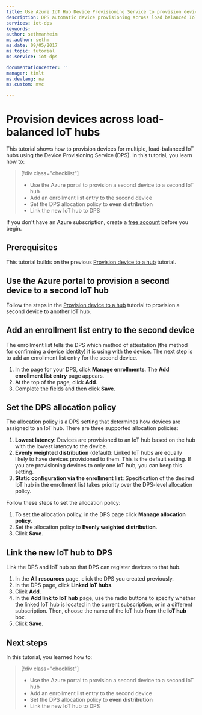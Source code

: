 ```yaml
---
title: Use Azure IoT Hub Device Provisioning Service to provision devices across load balanced IoT hubs | Microsoft Docs
description: DPS automatic device provisioning across load balanced IoT hubs in Azure Portal
services: iot-dps
keywords: 
author: sethmanheim
ms.author: sethm
ms.date: 09/05/2017
ms.topic: tutorial
ms.service: iot-dps

documentationcenter: ''
manager: timlt
ms.devlang: na
ms.custom: mvc

---
```



# Provision devices across load-balanced IoT hubs

This tutorial shows how to provision devices for multiple, load-balanced IoT hubs using the Device Provisioning Service (DPS). In this tutorial, you learn how to:

> [!div class="checklist"]
> * Use the Azure portal to provision a second device to a second IoT hub 
> * Add an enrollment list entry to the second device
> * Set the DPS allocation policy to **even distribution**
> * Link the new IoT hub to DPS

If you don't have an Azure subscription, create a [free account](https://azure.microsoft.com/free/) before you begin.

## Prerequisites

This tutorial builds on the previous [Provision device to a hub](tutorial-provision-device-to-hub.md) tutorial.

## Use the Azure portal to provision a second device to a second IoT hub

Follow the steps in the [Provision device to a hub](tutorial-provision-device-to-hub.md) tutorial to provision a second device to another IoT hub.

## Add an enrollment list entry to the second device

The enrollment list tells the DPS which method of attestation (the method for confirming a device identity) it is using with the device. The next step is to add an enrollment list entry for the second device. 

1. In the page for your DPS, click **Manage enrollments**. The **Add enrollment list entry** page appears. 
2. At the top of the page, click **Add**.
2. Complete the fields and then click **Save**.

## Set the DPS allocation policy

The allocation policy is a DPS setting that determines how devices are assigned to an IoT hub. There are three supported allocation policies: 

1. **Lowest latency**: Devices are provisioned to an IoT hub based on the hub with the lowest latency to the device.
2. **Evenly weighted distribution** (default): Linked IoT hubs are equally likely to have devices provisioned to them. This is the default setting. If you are provisioning devices to only one IoT hub, you can keep this setting. 
3. **Static configuration via the enrollment list**: Specification of the desired IoT hub in the enrollment list takes priority over the DPS-level allocation policy.

Follow these steps to set the allocation policy:

1. To set the allocation policy, in the DPS page click **Manage allocation policy**.
2. Set the allocation policy to **Evenly weighted distribution**.
3. Click **Save**.

## Link the new IoT hub to DPS

Link the DPS and IoT hub so that DPS can register devices to that hub.

1. In the **All resources** page, click the DPS you created previously.
2. In the DPS page, click **Linked IoT hubs**.
3. Click **Add**.
4. In the **Add link to IoT hub** page, use the radio buttons to specify whether the linked IoT hub is located in the current subscription, or in a different subscription. Then, choose the name of the IoT hub from the **IoT hub** box.
5. Click **Save**.

## Next steps

In this tutorial, you learned how to:

> [!div class="checklist"]
> * Use the Azure portal to provision a second device to a second IoT hub 
> * Add an enrollment list entry to the second device
> * Set the DPS allocation policy to **even distribution**
> * Link the new IoT hub to DPS

<!-- Advance to the next tutorial to learn how to 
 Replace this .md
> [!div class="nextstepaction"]
> [Bind an existing custom SSL certificate to Azure Web Apps](app-service-web-tutorial-custom-ssl.md)
-->
